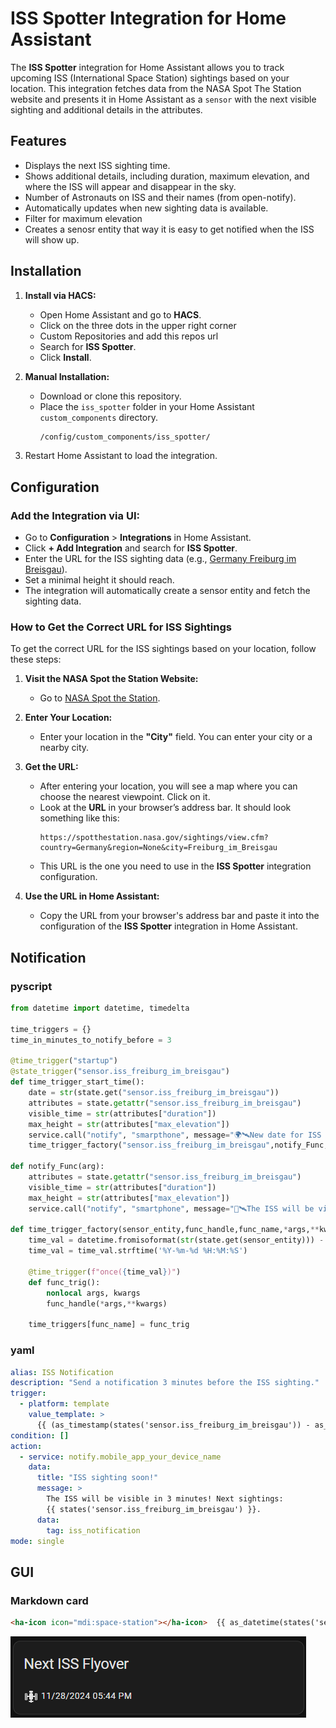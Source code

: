 # ISS Spotter Integration for Home Assistant

The **ISS Spotter** integration for Home Assistant allows you to track upcoming ISS (International Space Station) sightings based on your location. This integration fetches data from the NASA Spot The Station website and presents it in Home Assistant as a `sensor` with the next visible sighting and additional details in the attributes.

## Features
- Displays the next ISS sighting time.
- Shows additional details, including duration, maximum elevation, and where the ISS will appear and disappear in the sky.
- Number of Astronauts on ISS and their names (from open-notify).
- Automatically updates when new sighting data is available.
- Filter for maximum elevation
- Creates a senosr entity that way it is easy to get notified when the ISS will show up.

## Installation

1. **Install via HACS:**
   - Open Home Assistant and go to **HACS**.
   - Click on the three dots in the upper right corner
   - Custom Repositories and add this repos url
   - Search for **ISS Spotter**.
   - Click **Install**.

2. **Manual Installation:**
   - Download or clone this repository.
   - Place the `iss_spotter` folder in your Home Assistant `custom_components` directory.
     ```bash
     /config/custom_components/iss_spotter/
     ```

3. Restart Home Assistant to load the integration.

## Configuration

### **Add the Integration via UI:**

- Go to **Configuration** > **Integrations** in Home Assistant.
- Click **+ Add Integration** and search for **ISS Spotter**.
- Enter the URL for the ISS sighting data (e.g., [Germany Freiburg im Breisgau](https://spotthestation.nasa.gov/sightings/view.cfm?country=Germany&region=None&city=Freiburg_im_Breisgau)).
- Set a minimal height it should reach.
- The integration will automatically create a sensor entity and fetch the sighting data.

### **How to Get the Correct URL for ISS Sightings**

To get the correct URL for the ISS sightings based on your location, follow these steps:

1. **Visit the NASA Spot the Station Website:**

   - Go to [NASA Spot the Station](https://spotthestation.nasa.gov/).

2. **Enter Your Location:**

   - Enter your location in the **"City"** field. You can enter your city or a nearby city.

3. **Get the URL:**

   - After entering your location, you will see a map where you can choose the nearest viewpoint. Click on it.
   - Look at the **URL** in your browser’s address bar. It should look something like this:
     ```
     https://spotthestation.nasa.gov/sightings/view.cfm?country=Germany&region=None&city=Freiburg_im_Breisgau
     ```
   - This URL is the one you need to use in the **ISS Spotter** integration configuration.

4. **Use the URL in Home Assistant:**

   - Copy the URL from your browser's address bar and paste it into the configuration of the **ISS Spotter** integration in Home Assistant.


## Notification

### pyscript

```python
from datetime import datetime, timedelta

time_triggers = {}
time_in_minutes_to_notify_before = 3

@time_trigger("startup")
@state_trigger("sensor.iss_freiburg_im_breisgau")
def time_trigger_start_time():
    date = str(state.get("sensor.iss_freiburg_im_breisgau"))
    attributes = state.getattr("sensor.iss_freiburg_im_breisgau")
    visible_time = str(attributes["duration"])
    max_height = str(attributes["max_elevation"])
    service.call("notify", "smarpthone", message="🌍🛰️New date for ISS sighting: " + date + "\nIt will be visible for " + visible_time + " and it will reach a height of " + max_height + ".")
    time_trigger_factory("sensor.iss_freiburg_im_breisgau",notify_Func,"notify_Func","my_args")

def notify_Func(arg):
    attributes = state.getattr("sensor.iss_freiburg_im_breisgau")
    visible_time = str(attributes["duration"])
    max_height = str(attributes["max_elevation"])
    service.call("notify", "smartphone", message="👀🛰️The ISS will be visible IN " + str(time_in_minutes_to_notify_before) + " MINUTES! It will be visible for " + visible_time + " and it will reach a height of " + max_height + ".")

def time_trigger_factory(sensor_entity,func_handle,func_name,*args,**kwargs):
    time_val = datetime.fromisoformat(str(state.get(sensor_entity))) - timedelta(minutes=time_in_minutes_to_notify_before)
    time_val = time_val.strftime('%Y-%m-%d %H:%M:%S')

    @time_trigger(f"once({time_val})")
    def func_trig():
        nonlocal args, kwargs
        func_handle(*args,**kwargs)

    time_triggers[func_name] = func_trig
```


### yaml

```yaml
alias: ISS Notification
description: "Send a notification 3 minutes before the ISS sighting."
trigger:
  - platform: template
    value_template: >
      {{ (as_timestamp(states('sensor.iss_freiburg_im_breisgau')) - as_timestamp(now())) <= 180 }}
condition: []
action:
  - service: notify.mobile_app_your_device_name
    data:
      title: "ISS sighting soon!"
      message: >
        The ISS will be visible in 3 minutes! Next sightings:
        {{ states('sensor.iss_freiburg_im_breisgau') }}.
      data:
        tag: iss_notification
mode: single
```


## GUI

### Markdown card
```markdown
<ha-icon icon="mdi:space-station"></ha-icon>  {{ as_datetime(states('sensor.iss_freiburg_im_breisgau')).strftime('%m/%d/%Y %I:%M %p') }}
```
![Markdown Card](img/markdown_card.png)